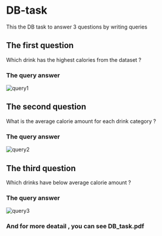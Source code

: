 # DB-task
This the DB task to answer 3 questions by writing queries
## The first question
Which drink has the highest calories from the dataset ?
### The query answer 
![query1](https://user-images.githubusercontent.com/52126542/181852223-4849ddea-5ff8-4bbf-a02a-75ac5563e636.png)
## The second question
What is the average calorie amount for each drink category ?
### The query answer 
![query2](https://user-images.githubusercontent.com/52126542/181852320-9c34a34e-7467-4208-a6cb-8a15daee994b.png)
## The third question
Which drinks have below average calorie amount ?
### The query answer 
![query3](https://user-images.githubusercontent.com/52126542/181852762-0b2d1d02-f2c8-43d5-aa91-033e614fe15c.png)

 ### And for more deatail , you can see DB_task.pdf
